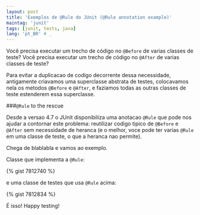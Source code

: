 ```yaml
---
layout: post
title: 'Exemplos de @Rule do JUnit (@Rule annotation example)'
maintag: 'junit'
tags: [junit, tests, java]
lang: 'pt_BR' # _
---
```

Você precisa executar um trecho de código no `@Before` de varias classes de teste?
Você precisa executar um trecho de código no `@After` de varias classes de teste?

Para evitar a duplicacao de codigo decorrente dessa necessidade, antigamente criavamos uma superclasse abstrata de testes,
colocavamos nela os metodos `@Before` e `@After`, e faziamos todas as outras classes de teste estenderem essa superclasse.

###`@Rule` to the rescue

Desde a versao 4.7 o JUnit disponibiliza uma anotacao `@Rule` que pode nos ajudar a contornar este problema:
reutilizar codigo tipico de `@Before` e `@After` sem necessidade de heranca (e o melhor, voce pode ter varias `@Rule` em
uma classe de teste, o que a heranca nao permite).
<!--more-->

Chega de blablabla e vamos ao exemplo.

Classe que implementa a `@Rule`: 

{% gist 7812740 %}

e uma classe de testes que usa `@Rule` acima: 

{% gist 7812834 %}

É isso! Happy testing!